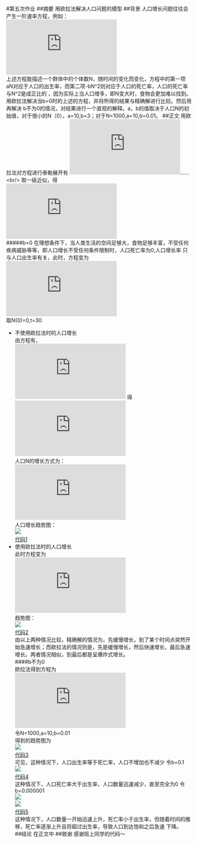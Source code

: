 #第五次作业
##摘要
用欧拉法解决人口问题的模型
##背景
人口增长问题往往会产生一阶速率方程，例如：<br/>
![](http://latex.codecogs.com/gif.latex?%5Cfrac%7B%5Cmathrm%7BdN%7D%20%7D%7B%5Cmathrm%7Bd%7D%20t%7D%3DaN-bN%5E%7B2%7D)<br/>
上述方程能描述一个群体中的个体数N，随时间的变化而变化，方程中的第一项aN对应于人口的出生率，而第二项-bN^2则对应于人口的死亡率，人口的死亡率与N^2是成正比的
，因为实际上当人口增多，即N变大时，食物会更加难以找到。用欧拉法解决当b=0时的上述的方程，并将所得的结果与精确解进行比较。然后用再解决
b不为0的情况，对结果进行一个直观的解释。a，b的值取决于人口N的初始值，对于很小的N（0），a=10,b=3；对于N=1000,a=10,b=0.01。
##正文
用欧拉法对方程进行泰勒展开有
![](http://latex.codecogs.com/gif.latex?N%28%5CDelta%20t%29%3DN%280%29&plus;%5Cfrac%7BdN%7D%7Bdt%7D%5CDelta%20t&plus;%5Cfrac%7B1%7D%7B2%7D%5Cfrac%7B%5Cmathrm%7Bd%5E2%7D%20N%7D%7B%5Cmathrm%7Bd%7D%20t%5E2%7D%28%5CDelta%20t%29%5E2&plus;%5Cfrac%7B1%7D%7B6%7D%5Cfrac%7B%5Cmathrm%7Bd%5E3%7D%20%7D%7B%5Cmathrm%7Bd%7D%20t%5E3%7D%28%5CDelta%20t%29%5E3&plus;)……<br/>
取一级近似，得<br/>
![](http://latex.codecogs.com/gif.latex?N%28%5CDelta%20t%29%5Capprox%20N%280%29&plus;%28aN-bN%5E2%29%5CDelta%20t)<br/>
#####b=0
在理想条件下，当人类生活的空间足够大，食物足够丰富，不受任何疾病威胁等等，即人口增长不受任何条件限制时，人口死亡率为0,人口增长率
只与人口出生率有关，此时，方程变为<br/>
![](http://latex.codecogs.com/gif.latex?%5Cfrac%7B%5Cmathrm%7BdN%7D%20%7D%7B%5Cmathrm%7Bd%7D%20t%7D%3DaN)<br/>
取N(0)=0,t=30
 - 不使用欧拉法时的人口增长<br/>
由方程有，<br/>
![](http://latex.codecogs.com/gif.latex?%5Cint%20%5Cfrac%7BdN%7D%7BN%7D%3D%5Cint%20adt)
得 ![](http://latex.codecogs.com/gif.latex?lnN-lnN%280%29%3Dat)<br/>
人口N的增长方式为：<br/>
![](http://latex.codecogs.com/gif.latex?N%3DN%280%29e%5E%7Bat%7D)<br/>
人口增长趋势图：<br/>
![](https://github.com/zhaoyqing/computationalphysics_N2013301510016/blob/master/homework5/homework5_1.png)<br/>
[代码1](https://github.com/zhaoyqing/computationalphysics_N2013301510016/blob/master/homework5/homework5_1.py)<br/>
 - 使用欧拉法时的人口增长<br/>
此时方程变为<br/>
![](http://latex.codecogs.com/gif.latex?N%28%5CDelta%20t%29%5Capprox%20N%280%29&plus;aN%5CDelta%20t)<br/>
趋势图：<br/>
![](https://github.com/zhaoyqing/computationalphysics_N2013301510016/blob/master/homework5/homework5_2.png)<br/>
[代码2](https://github.com/zhaoyqing/computationalphysics_N2013301510016/blob/master/homework5/homework5_2.py)<br/>
由以上两种情况比较，精确解的情况为，先缓慢增长，到了某个时间点突然开始急速增长；而欧拉法的情况则是，先是缓慢增长，然后快速增长，最后急速增长。两者情况相似，到最后都是呈爆炸式增长。<br/>
####b不为0<br/>
欧拉法得到方程为<br/>
![](http://latex.codecogs.com/gif.latex?N%28%5CDelta%20t%29%3DN%280%29&plus;%28aN&plus;bN%5E2%29%5CDelta%20t)<br/>
令N=1000,a=10,b=0.01<br/>
得到的趋势图为<br/>
![](https://github.com/zhaoyqing/computationalphysics_N2013301510016/blob/master/homework5/homework5_3.png)<br/>
[代码3](https://github.com/zhaoyqing/computationalphysics_N2013301510016/blob/master/homework5/homework5_3.py)<br/>
可见，这种情况下，人口出生率等于死亡率，人口不增加也不减少
令b=0.1<br/>
![](https://github.com/zhaoyqing/computationalphysics_N2013301510016/blob/master/homework5/homework5_7.png)<br>
[代码4](https://github.com/zhaoyqing/computationalphysics_N2013301510016/blob/master/homework5/homework5_7.py)<br/>
这种情况下，人口死亡率大于出生率，人口数量迅速减少，直至完全为0
令b=0.000001<br/>
![](https://github.com/zhaoyqing/computationalphysics_N2013301510016/blob/master/homework5/homework5_5.png)<br/>
![](https://github.com/zhaoyqing/computationalphysics_N2013301510016/blob/master/homework5/homework5_6.png)<br/>
[代码5](https://github.com/zhaoyqing/computationalphysics_N2013301510016/blob/master/homework5/homework5_5.py)<br/>
这种情况下，人口数量一开始迅速上升，死亡率小于出生率，但随着时间的推移，死亡率逐渐上升且将超过出生率，导致人口到达饱和之后急速
下降。<br/>
##结论
在正文中
##致谢
感谢班上同学的代码～

